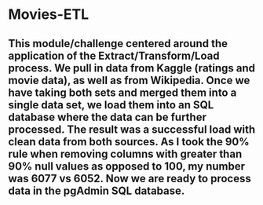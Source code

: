 # Movies-ETL
## This module/challenge centered around the application of the Extract/Transform/Load process. We pull in data from Kaggle (ratings and movie data), as well as from Wikipedia. Once we have taking both sets and merged them into a single data set, we load them into an SQL database where the data can be further processed. The result was a successful load with clean data from both sources. As I took the 90% rule when removing columns with greater than 90% null values as opposed to 100, my number was 6077 vs 6052. Now we are ready to process data in the pgAdmin SQL database. 
